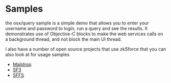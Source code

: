 # Samples

the osx/query sample is a simple demo that allows you to enter your username and password to login, run a query and see the results. 
It demonstrates use of Objective-C blocks to make the web services calls on a background thread, and not block the main UI thread.


I also have a number of open source projects that use zkSforce that you can also look at for usage samples

 * [Maildrop](http://code.google.com/p/maildrop/source/browse/#svn/trunk)
 * [SF3](http://code.google.com/p/sf3/source/browse#svn/trunk)
 * [SFFS](http://code.google.com/p/sffs/source/browse/#svn/trunk)
 